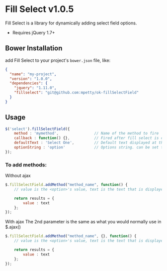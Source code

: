 # Fill Select v1.0.5

Fill Select is a library for dynamically adding select field options.

- Requires jQuery 1.7+

## Bower Installation

add Fill Select to your project's `bower.json` file, like:

```json
{
  "name": "my-project",
  "version": "1.0.0",
  "dependencies": {
    "jquery": "1.11.0",
    "fillselect": "git@github.com:mpetty/ok-fillSelectField"
  }
}
```

## Usage

```javascript
$('select').fillSelectField({
    method : 'mymethod',                // Name of the method to fire
    callback : function() {},           // Fired after fill select is completed
    defaultText : 'Select One',         // Default text displayed at the top of the select list. Set to false to disable.
    optionString : 'option'             // Options string. can be set to a function to add default attributes. parameters are value and name.
});
```

### To add methods:

Without ajax

```javascript
$.fillSelectField.addMethod("method_name", function() {
    // value is the <option>'s value, text is the text that is displayed for the option.

    return results = {
        value : text
    };
});
```

With ajax
The 2nd parameter is the same as what you would normally use in $.ajax()

```javascript
$.fillSelectField.addMethod("method_name", {}, function() {
    // value is the <option>'s value, text is the text that is displayed for the option.

    return results = {
        value : text
    };
});
```
